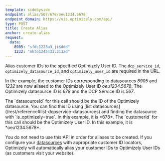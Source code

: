```yaml
---
template: sidebyside
endpoint: alias/567/678/oeu1234.5678
endpoint_domain: https://vis.optimizely.com/api/
type: POST
title: Create Alias
anchor: create-alias
request:
  data:
    8905: "sfdc1223a3_ji$ddd"
    1232: "mkto1245433:213ad"
---
```


Alias customer IDs to the specified Optimizely User ID.  The `dcp_service_id`, `optimizely_datasource_id`, and `optimizely_user_id` are required in the URL.

In the example, the customer IDs corresponding to datasources *8905* and *1232* are now aliased to the Optimizely User
ID *oeu1234.5678*. The Optimizely datasource ID is *678* and the DCP Service ID is *567*.

<div class="attention attention--warning push--bottom">
The `datasourceId` for this call should be the ID of the Optimizely datasource. You can find this ID using [list
datasources](/rest/reference#list-dcpservice-datasources) and finding the datasource with `is_optimizely=true`.
In this example, it is *678*.  The `customerId` for this call should be the Optimizely User ID. In this example, it is
*oeu1234.5678*.
</div>

You do not need to use this API in order for aliases to be created.  If you configure your
[datasources](https://help.optimizely.com/hc/en-us/articles/216307487#add) with appropriate customer ID locators,
Optimizely will automatically alias your customer IDs to Optimizely User IDs (as customers visit your website).

